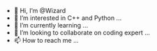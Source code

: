 - 👋 Hi, I’m @Wizard
- 👀 I’m interested in C++ and Python ...
- 🌱 I’m currently learning  ...
- 💞️ I’m looking to collaborate on coding expert  ...
- 📫 How to reach me ...

<!---
WizardBrew/WizardBrew is a ✨ special ✨ repository because its `README.md` (this file) appears on your GitHub profile.
You can click the Preview link to take a look at your changes.
--->
